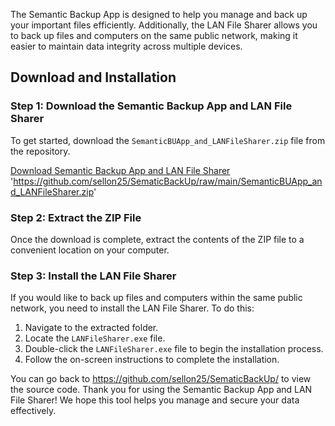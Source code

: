 
The Semantic Backup App is designed to help you manage and back up your important files efficiently. Additionally, the LAN File Sharer allows you to back up files and computers on the same public network, making it easier to maintain data integrity across multiple devices.

## Download and Installation

### Step 1: Download the Semantic Backup App and LAN File Sharer

To get started, download the `SemanticBUApp_and_LANFileSharer.zip` file from the repository.

[Download Semantic Backup App and LAN File Sharer](https://github.com/sellon25/SematicBackUp/raw/main/SemanticBUApp_and_LANFileSharer.zip)
'https://github.com/sellon25/SematicBackUp/raw/main/SemanticBUApp_and_LANFileSharer.zip'

### Step 2: Extract the ZIP File

Once the download is complete, extract the contents of the ZIP file to a convenient location on your computer.

### Step 3: Install the LAN File Sharer

If you would like to back up files and computers within the same public network, you need to install the LAN File Sharer. To do this:

1. Navigate to the extracted folder.
2. Locate the `LANFileSharer.exe` file.
3. Double-click the `LANFileSharer.exe` file to begin the installation process.
4. Follow the on-screen instructions to complete the installation.

You can go back to https://github.com/sellon25/SematicBackUp/ to view the source code.
Thank you for using the Semantic Backup App and LAN File Sharer! We hope this tool helps you manage and secure your data effectively.
